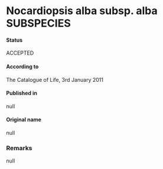 Nocardiopsis alba subsp. alba SUBSPECIES
=======

#### Status
ACCEPTED

#### According to
The Catalogue of Life, 3rd January 2011

#### Published in
null

#### Original name
null

### Remarks
null